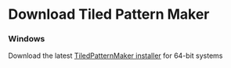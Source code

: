 # Download Tiled Pattern Maker

### Windows

Download the latest [TiledPatternMaker installer](https://github.com/ChortleMortal/TiledPatternMaker/releases/latest/download/TiledPatternMakerInstaller.2.7.exe) for 64-bit systems

